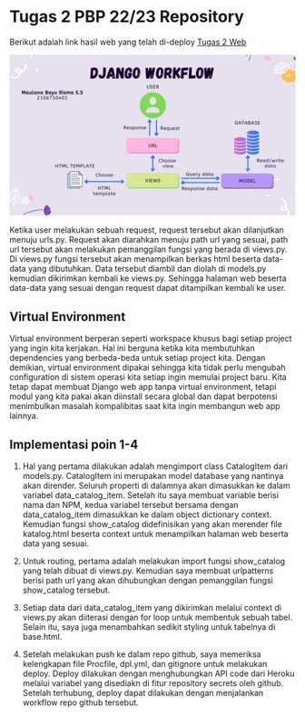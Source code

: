 # Tugas 2 PBP 22/23 Repository

Berikut adalah link hasil web yang telah di-deploy [Tugas 2 Web](https://tugas-2-project.herokuapp.com/katalog)

![Django Chart](django-chart.png)

Ketika user melakukan sebuah request, request tersebut akan dilanjutkan menuju urls.py. Request akan diarahkan menuju path url yang sesuai, path url tersebut akan melakukan pemanggilan fungsi yang berada di views.py. Di views.py fungsi tersebut akan menampilkan berkas html beserta data-data yang dibutuhkan. Data tersebut diambil dan diolah di models.py kemudian dikirimkan kembali ke views.py. Sehingga halaman web beserta data-data yang sesuai dengan request dapat ditampilkan kembali ke user.

## Virtual Environment

Virtual environment berperan seperti workspace khusus bagi setiap project yang ingin kita kerjakan. Hal ini berguna ketika kita membutuhkan dependencies yang berbeda-beda untuk setiap project kita. Dengan demikian, virtual environment dipakai sehingga kita tidak perlu mengubah configuration di sistem operasi kita setiap ingin memulai project baru. Kita tetap dapat membuat Django web app tanpa virtual environment, tetapi modul yang kita pakai akan diinstall secara global dan dapat berpotensi menimbulkan masalah kompalibitas saat kita ingin membangun web app lainnya.

## Implementasi poin 1-4

1. Hal yang pertama dilakukan adalah mengimport class CatalogItem dari models.py. CatalogItem ini merupakan model database yang nantinya akan dirender. Seluruh properti di dalamnya akan dimasukkan ke dalam variabel data_catalog_item. Setelah itu saya membuat variable berisi nama dan NPM, kedua variabel tersebut bersama dengan data_catalog_item dimasukkan ke dalam object dictionary context. Kemudian fungsi show_catalog didefinisikan yang akan merender file katalog.html beserta context untuk menampilkan halaman web beserta data yang sesuai.

2. Untuk routing, pertama adalah melakukan import fungsi show_catalog yang telah dibuat di views.py. Kemudian saya membuat urlpatterns berisi path url yang akan dihubungkan dengan pemanggilan fungsi show_catalog tersebut.

3. Setiap data dari data_catalog_item yang dikirimkan melalui context di views.py akan diiterasi dengan for loop untuk membentuk sebuah tabel. Selain itu, saya juga menambahkan sedikit styling untuk tabelnya di base.html.

4. Setelah melakukan push ke dalam repo github, saya memeriksa kelengkapan file Procfile, dpl.yml, dan gitignore untuk melakukan deploy. Deploy dilakukan dengan menghubungkan API code dari Heroku melalui variabel yang disediakn di fitur repository secrets oleh github. Setelah terhubung, deploy dapat dilakukan dengan menjalankan workflow repo github tersebut.
